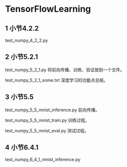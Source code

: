 # TensorFlowLearning

## 1 小节4.2.2

test_numpy_4_2_2.py

## 2 小节5.2.1

test_numpy_5_2_1.py
将前向传播、训练、验证放到一个文件。

test_numpy_5_2_1_some.txt
深度学习的功能点总结。

## 3 小节5.5

test_numpy_5_5_mnist_inference.py
前向传播。

test_numpy_5_5_mnist_train.py
训练过程。

test_numpy_5_5_mnist_eval.py
测试过程。

## 4 小节6.4.1

test_numpy_6_4_1_mnist_inference.py
